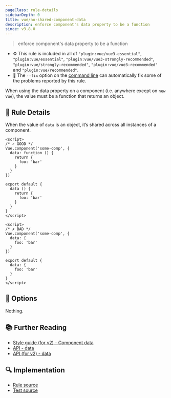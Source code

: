 ```yaml
---
pageClass: rule-details
sidebarDepth: 0
title: vue/no-shared-component-data
description: enforce component's data property to be a function
since: v3.8.0
---
```

> enforce component's data property to be a function

- :gear: This rule is included in all of `"plugin:vue/vue3-essential"`, `"plugin:vue/essential"`, `"plugin:vue/vue3-strongly-recommended"`, `"plugin:vue/strongly-recommended"`, `"plugin:vue/vue3-recommended"` and `"plugin:vue/recommended"`.
- :wrench: The `--fix` option on the [command line](https://eslint.org/docs/user-guide/command-line-interface#fixing-problems) can automatically fix some of the problems reported by this rule.

When using the data property on a component (i.e. anywhere except on `new Vue`), the value must be a function that returns an object.

## :book: Rule Details

When the value of `data` is an object, it’s shared across all instances of a component.

<eslint-code-block fix :rules="{'vue/no-shared-component-data': ['error']}">

```vue
<script>
/* ✓ GOOD */
Vue.component('some-comp', {
  data: function () {
    return {
      foo: 'bar'
    }
  }
})

export default {
  data () {
    return {
      foo: 'bar'
    }
  }
}
</script>
```

</eslint-code-block>

<eslint-code-block fix :rules="{'vue/no-shared-component-data': ['error']}">

```vue
<script>
/* ✗ BAD */
Vue.component('some-comp', {
  data: {
    foo: 'bar'
  }
})

export default {
  data: {
    foo: 'bar'
  }
}
</script>
```

</eslint-code-block>

## :wrench: Options

Nothing.

## :books: Further Reading

- [Style guide (for v2) - Component data](https://vuejs.org/v2/style-guide/#Component-data-essential)
- [API - data](https://v3.vuejs.org/api/options-data.html#data-2)
- [API (for v2) - data](https://v3.vuejs.org/api/options-data.html#data-2)

## :mag: Implementation

- [Rule source](https://github.com/vuejs/eslint-plugin-vue/blob/master/lib/rules/no-shared-component-data.js)
- [Test source](https://github.com/vuejs/eslint-plugin-vue/blob/master/tests/lib/rules/no-shared-component-data.js)
